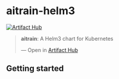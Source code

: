 # aitrain-helm3

[![Artifact Hub](https://img.shields.io/endpoint?url=https://artifacthub.io/badge/repository/aitrain-helm3)](https://artifacthub.io/packages/search?repo=aitrain-helm3)

<div class="artifacthub-widget" data-url="https://artifacthub.io/packages/helm/aitrain-helm3/aitrain" data-theme="light" data-header="true" data-stars="true" data-responsive="false"><blockquote><p lang="en" dir="ltr"><b>aitrain</b>: A Helm3 chart for Kubernetes</p>&mdash; Open in <a href="https://artifacthub.io/packages/helm/aitrain-helm3/aitrain">Artifact Hub</a></blockquote></div>

## Getting started
